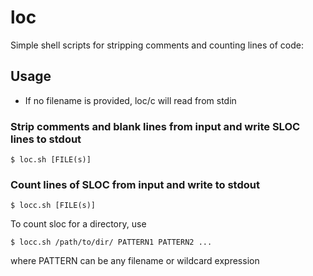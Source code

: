 # loc
Simple shell scripts for stripping comments and counting lines of code:


## Usage
- If no filename is provided, loc/c will read from stdin
### Strip comments and blank lines from input and write SLOC lines to stdout
```
$ loc.sh [FILE(s)]
```


### Count lines of SLOC from input and write to stdout
```
$ locc.sh [FILE(s)]
```
To count sloc for a directory, use
```
$ locc.sh /path/to/dir/ PATTERN1 PATTERN2 ...
```
where PATTERN can be any filename or wildcard expression
